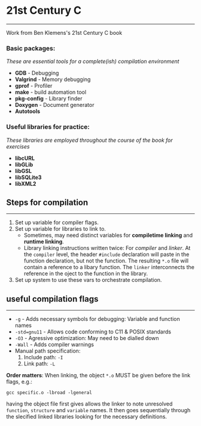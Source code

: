 # 21st Century C
------------
Work from Ben Klemens's 21st Century C book

### Basic packages:

_These are essential tools for a complete(ish) compilation environment_

* __GDB__ - Debugging
* __Valgrind__ - Memory debugging
* __gprof__ - Profiler
* __make__ - build automation tool
* __pkg-config__ - Library finder
* __Doxygen__ - Document generator
* __Autotools__

### Useful libraries for practice:

_These libraries are employed throughout the course of the book for exercises_

* __libcURL__
* __libGLib__
* __libGSL__
* __libSQLite3__
* __libXML2__

## Steps for compilation
-----

1. Set up variable for compiler flags.
2. Set up variable for libraries to link to.
    * Sometimes, may need distinct variables for __compiletime linking__ and __runtime linking__.
    * Library linking instructions written twice: For _compiler_ and _linker_. At the `compiler` level, the header `#include` declaration will paste in the function declaration, but not the function. The resulting  `*.o` file will contain a reference to a libary function. The `linker` interconnects the reference in the oject to the function in the library.
3. Set up system to use these vars to orchestrate compilation.

## useful compilation flags
------

* `-g` - Adds necessary symbols for debugging: Variable and function names
* `-std=gnu11` - Allows code conforming to C11 & POSIX standards
* `-O3` - Agressive optimization: May need to be dialled down
* `-Wall` - Adds compiler warnings
* Manual path specification:
    1. Include path: `-I`
    2. Link path: `-L`

__Order matters__: When linking, the object `*.o` MUST be given before the link flags, e.g.:
```
gcc specific.o -lbroad -lgeneral
```

having the object file first gives allows the linker to note unresolved `function`, `structure` and `variable` names. It then goes sequentially through the slecified linked libraries looking for the necessary definitions.
